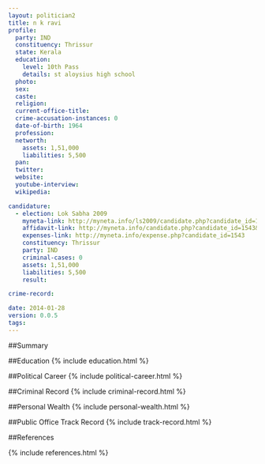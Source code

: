 ```yaml
---
layout: politician2
title: n k ravi
profile: 
  party: IND
  constituency: Thrissur
  state: Kerala
  education: 
    level: 10th Pass
    details: st aloysius high school
  photo: 
  sex: 
  caste: 
  religion: 
  current-office-title: 
  crime-accusation-instances: 0
  date-of-birth: 1964
  profession: 
  networth: 
    assets: 1,51,000
    liabilities: 5,500
  pan: 
  twitter: 
  website: 
  youtube-interview: 
  wikipedia: 

candidature: 
  - election: Lok Sabha 2009
    myneta-link: http://myneta.info/ls2009/candidate.php?candidate_id=1543
    affidavit-link: http://myneta.info/candidate.php?candidate_id=1543&scan=original
    expenses-link: http://myneta.info/expense.php?candidate_id=1543
    constituency: Thrissur 
    party: IND
    criminal-cases: 0
    assets: 1,51,000
    liabilities: 5,500
    result:  

crime-record: 

date: 2014-01-28
version: 0.0.5
tags: 
---
```

##Summary


##Education
{% include education.html %}


##Political Career
{% include political-career.html %}


##Criminal Record
{% include criminal-record.html %}


##Personal Wealth
{% include personal-wealth.html %}


##Public Office Track Record
{% include track-record.html %}


##References


{% include references.html %}